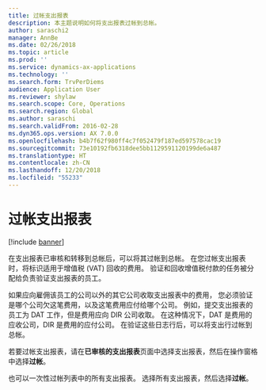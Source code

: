 ```yaml
---
title: 过帐支出报表
description: 本主题说明如何将支出报表过帐到总帐。
author: saraschi2
manager: AnnBe
ms.date: 02/26/2018
ms.topic: article
ms.prod: ''
ms.service: dynamics-ax-applications
ms.technology: ''
ms.search.form: TrvPerDiems
audience: Application User
ms.reviewer: shylaw
ms.search.scope: Core, Operations
ms.search.region: Global
ms.author: saraschi
ms.search.validFrom: 2016-02-28
ms.dyn365.ops.version: AX 7.0.0
ms.openlocfilehash: b4b7f62f980ff4c7f052479f187ed597578cac19
ms.sourcegitcommit: 73e10192fb6318dee5bb1129591120199de6a487
ms.translationtype: HT
ms.contentlocale: zh-CN
ms.lasthandoff: 12/20/2018
ms.locfileid: "55233"
---
```

# <a name="post-an-expense-report"></a>过帐支出报表

[!include [banner](../includes/banner.md)]

在支出报表已审核和转移到总帐后，可以将其过帐到总帐。 在您过帐支出报表时，将标识适用于增值税 (VAT) 回收的费用。 验证和回收增值税付款的任务被分配给负责验证支出报表的员工。

如果应向雇佣该员工的公司以外的其它公司收取支出报表中的费用， 您必须验证是哪个公司欠这笔费用，以及这笔费用应付给哪个公司。 例如，提交支出报表的员工为 DAT 工作，但是费用应向 DIR 公司收取。 在这种情况下，DAT 是费用的应收公司，DIR 是费用的应付公司。 在验证这些日志行后，可以将支出行过帐到总帐。

若要过帐支出报表，请在**已审核的支出报表**页面中选择支出报表，然后在操作窗格中选择**过帐**。

也可以一次性过帐列表中的所有支出报表。 选择所有支出报表，然后选择**过帐**。
